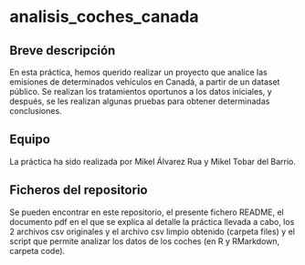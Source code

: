 # analisis_coches_canada

## Breve descripción

En esta práctica, hemos querido realizar un proyecto que analice las emisiones de determinados vehículos en Canadá, a partir de un dataset público. Se realizan los tratamientos oportunos a los datos iniciales, y después, se les realizan algunas pruebas para obtener determinadas conclusiones.

## Equipo

La práctica ha sido realizada por Mikel Álvarez Rua y Mikel Tobar del Barrio.

## Ficheros del repositorio

Se pueden encontrar en este repositorio, el presente fichero README, el documento pdf en el que se explica al detalle la práctica llevada a cabo, los 2 archivos csv originales y el archivo csv limpio obtenido (carpeta files) y el script que permite analizar los datos de los coches (en R y RMarkdown, carpeta code).
